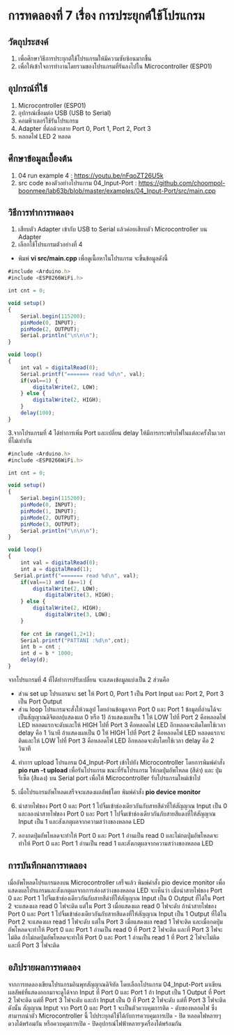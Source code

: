 # การทดลองที่ 7 เรื่อง การประยุกต์ใช้โปรแกรม

## วัตถุประสงค์
1. เพื่อศึกษาวิธีการประยุกต์ใช้โปรแกรมให้มีความซับซ้อนมากขึ้น
2. เพื่อให้เข้าใจการทำงานโดยรวมของโปรแกรมที่รันลงไปใน Microcontroller (ESP01)

## อุปกรณ์ที่ใช้
1.	Microcontroller (ESP01) 
2.	อุปกรณ์เชื่อมต่อ USB (USB to Serial)
3.	คอมพิวเตอร์ใช้รันโปรแกรม
4.	Adapter ที่ต่อด้วยสาย Port 0, Port 1, Port 2, Port 3
5.	หลอดไฟ LED 2 หลอด

## ศึกษาข้อมูลเบื้องต้น
1. 04 run example 4 : https://youtu.be/nFqoZT26U5k
2. src code ของตัวอย่างโปรแกรม 04_Input-Port : https://github.com/choompol-boonmee/lab63b/blob/master/examples/04_Input-Port/src/main.cpp


## วิธีการทำการทดลอง
1. เสียบตัว Adapter เข้ากับ USB to Serial แล้วค่อยเสียบตัว Microcontroller บน Adapter
2. เลือกใช้โปรแกรมตัวอย่างที่ 4
- พิมพ์ **vi src/main.cpp** เพื่อดูเนื้อหาในโปรแกรม จะขึ้นข้อมูลดังนี้
```javascript
#include <Arduino.h>
#include <ESP8266WiFi.h>

int cnt = 0;

void setup()
{
	Serial.begin(115200);
	pinMode(0, INPUT);
	pinMode(2, OUTPUT);
	Serial.println("\n\n\n");
}

void loop()
{
	int val = digitalRead(0);
	Serial.printf("======= read %d\n", val);
	if(val==1) {
		digitalWrite(2, LOW);
	} else {
		digitalWrite(2, HIGH);
	}
	delay(100);
}
```
3.จากโปรแกรมที่ 4 ได้ทำการเพิ่ม Port และเปลี่ยน delay ให้มีการกระพริบไฟในแต่ละครั้งในเวลาที่ไม่เท่ากัน
```javascript
#include <Arduino.h>
#include <ESP8266WiFi.h>

int cnt = 0;

void setup()
{
	Serial.begin(115200);
	pinMode(0, INPUT);
  	pinMode(1, INPUT);
	pinMode(2, OUTPUT);
  	pinMode(3, OUTPUT);
	Serial.println("\n\n\n");
}

void loop()
{
	int val = digitalRead(0);
  	int a = digitalRead(1);
  Serial.printf("======= read %d\n", val);
	if(val==1) and (a==1) {
		digitalWrite(2, LOW);
    		digitalWrite(3, HIGH);
	} else {
		digitalWrite(2, HIGH);
    		digitalWrite(3, LOW);
	}
  
  	for cnt in range(1,2+1);
  	Serial.printf("PATTANI :%d\n",cnt);
  	int b = cnt ;
  	int d = b * 1000;
	delay(d);
}
```
จากโปรแกรมที่ 4 ที่ได้ทำการปรับเปลี่ยน จะแสดงข้อมูลแบ่งเป็น 2 ส่วนคือ 
- ส่วน set up โปรแกรมจะ set ให้ Port 0, Port 1 เป็น Port Input และ Port 2, Port 3 เป็น Port Output
- ส่วน loop โปรแกรมจะสั่งให้วนลูป โดยอ่านข้อมูลจาก Port 0 และ Port 1 ข้อมูลที่อ่านได้จะเป็นสัญญาณดิจิตอล(แสดงผล 0 หรือ 1) ถ้าแสดงผลเป็น 1 ให้ LOW ไปที่ Port 2 คือหลอดไฟ LED หลอดแรกจะดับและให้ HIGH ไปที่ Port 3 คือหลอดไฟ LED อีกหลอดจะติดโดยใช้เวลา delay คือ 1 วินาที ถ้าแสดงผลเป็น 0 ให้ HIGH ไปที่ Port 2 คือหลอดไฟ LED หลอดแรกจะติดและให้ LOW ไปที่ Port 3 คือหลอดไฟ LED อีกหลอดจะดับโดยใช้เวลา delay คือ 2 วินาที

4. ทำการ upload โปรแกรม 04_Input-Port เข้าไปยัง Microcontroller โดยการพิมพ์คำสั่ง **pio run -t upload** เพื่อรันโปรแกรม
ขณะที่รันโปรแกรม ให้กดปุ่มอัพโหลด (สีดำ) และ ปุ่มรีเซ็ต (สีแดง) บน Serial port เพื่อให้ Microcontroller รับโปรแกรมใหม่เข้าไป

5. เมื่อโปรแกรมอัพโหลดเสร็จจะแสดงผลลัพธ์โดย พิมพ์คำสั่ง **pio device monitor**

6. นำสายไฟของ Port 0 และ Port 1 ไปจิ้มเข้าช่องเดียวกันกับสายสีดำที่ให้สัญญาณ Input เป็น 0 และลองนำสายไฟของ Port 0 และ Port 1 ไปจิ้มเข้าช่องเดียวกันกับสายสีแดงที่ให้สัญญาณ Input เป็น 1 และสังเกตุผลจากความสว่างของหลอด LED

7. ลองกดปุ่มอัพโหลดจะทำให้ Port 0 และ Port 1 อ่านเป็น read 0 และไม่กดปุ่มอัพโหลดจะทำให้ Port 0 และ Port 1 อ่านเป็น read 1 และสังเกตุผลจากความสว่างของหลอด LED

## การบันทึกผลการทดลอง
เมื่ออัพโหลดโปรแกรมลงบน Microcontroller เสร็จแล้ว พิมพ์คำสั่ง pio device monitor เพื่อแสดงผลโปรแกรมและสังเกตุผลจากการส่องสว่างของหลอด LED จะเห็นว่า เมื่อนำสายไฟของ Port 0 และ Port 1 ไปจิ้มเข้าช่องเดียวกันกับสายสีดำที่ให้สัญญาณ Input เป็น 0 Output ที่ได้ใน Port 2 จะแสดงผล read 0 ไฟจะติด แต่ใน Port 3 เมื่อแสดงผล read 0 ไฟจะดับ ถ้านำสายไฟของ Port 0 และ Port 1 ไปจิ้มเข้าช่องเดียวกันกับสายสีแดงที่ให้สัญญาณ Input เป็น 1 Output ที่ได้ใน Port 2 จะแสดงผล read 1 ไฟจะดับ แต่ใน Port 3 เมื่อแสดงผล read 1 ไฟจะติด
และเมื่อกดปุ่มอัพโหลดจะทำให้ Port 0 และ Port 1 อ่านเป็น read 0 ที่ Port 2 ไฟจะติด และที่ Port 3 ไฟจะไม่ติด ถ้าไม่กดปุ่มอัพโหลดจะทำให้ Port 0 และ Port 1 อ่านเป็น read 1 ที่ Port 2 ไฟจะไม่ติด และที่ Port 3 ไฟจะติด

## อภิปรายผลการทดลอง
จากการทดลองเขียนโปรแกรมอินพุทสัญญาณดิจิทัล โดยเลือกโปรแกรม 04_Input-Port มาเขียน ผลลัพธ์ที่แสดงออกมาจะดูได้จาก Input ที่ Port 0 และ Port 1 ถ้า Input เป็น 1 Output ที่ Port 2 ไฟจะติด แต่ที่ Port 3 ไฟจะดับ และถ้า Input เป็น 0 ที่ Port 2 ไฟจะดับ แต่ที่ Port 3 ไฟจะติด ดังนั้น สัญญาณ Input จาก Port 0 และ Port 1 จะเป็นตัวควบคุมการติด - ดับของหลอดไฟ ซึ่งสามารถนำตัว Microcontroller นี้ ไปประยุกต์ใช้ได้กับการควบคุมการเปิด - ปิด หลอดไฟหลายๆดวงได้พร้อมกัน หรือควบคุมการเปิด - ปิดอุปกรณ์ไฟฟ้าหลายๆเครื่องได้พร้อมกัน


